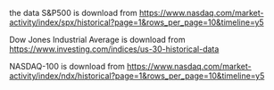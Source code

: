 the data
S&P500 is download from https://www.nasdaq.com/market-activity/index/spx/historical?page=1&rows_per_page=10&timeline=y5

Dow Jones Industrial Average is download from https://www.investing.com/indices/us-30-historical-data

NASDAQ-100 is download from https://www.nasdaq.com/market-activity/index/ndx/historical?page=1&rows_per_page=10&timeline=y5
